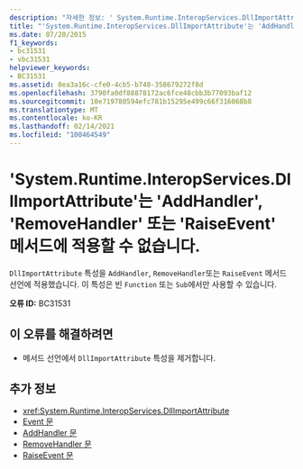 ```yaml
---
description: "자세한 정보: ' System.Runtime.InteropServices.DllImportAttribute '를 ' AddHandler ', ' RemoveHandler ' 또는 ' RaiseEvent ' 메서드에 적용할 수 없습니다."
title: "'System.Runtime.InteropServices.DllImportAttribute'는 'AddHandler', 'RemoveHandler' 또는 'RaiseEvent' 메서드에 적용할 수 없습니다."
ms.date: 07/20/2015
f1_keywords:
- bc31531
- vbc31531
helpviewer_keywords:
- BC31531
ms.assetid: 0ea3a16c-cfe0-4cb5-b740-358679272f8d
ms.openlocfilehash: 3790fa0df88878172ac6fce48cbb3b77093baf12
ms.sourcegitcommit: 10e719780594efc781b15295e499c66f316068b8
ms.translationtype: MT
ms.contentlocale: ko-KR
ms.lasthandoff: 02/14/2021
ms.locfileid: "100464549"
---
```

# <a name="systemruntimeinteropservicesdllimportattribute-cannot-be-applied-to-addhandler-removehandler-or-raiseevent-methods"></a>'System.Runtime.InteropServices.DllImportAttribute'는 'AddHandler', 'RemoveHandler' 또는 'RaiseEvent' 메서드에 적용할 수 없습니다.

`DllImportAttribute` 특성을 `AddHandler`, `RemoveHandler`또는 `RaiseEvent` 메서드 선언에 적용했습니다. 이 특성은 빈 `Function` 또는 `Sub`에서만 사용할 수 있습니다.  
  
 **오류 ID:** BC31531  
  
## <a name="to-correct-this-error"></a>이 오류를 해결하려면  
  
- 메서드 선언에서 `DllImportAttribute` 특성을 제거합니다.  
  
## <a name="see-also"></a>추가 정보

- <xref:System.Runtime.InteropServices.DllImportAttribute>
- [Event 문](../language-reference/statements/event-statement.md)
- [AddHandler 문](../language-reference/statements/addhandler-statement.md)
- [RemoveHandler 문](../language-reference/statements/removehandler-statement.md)
- [RaiseEvent 문](../language-reference/statements/raiseevent-statement.md)
